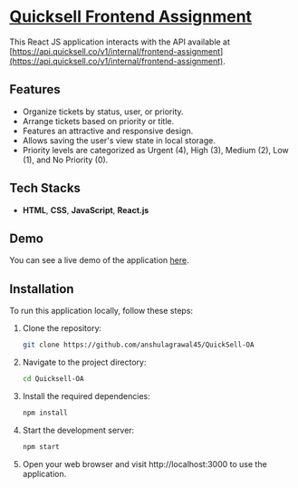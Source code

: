 # [Quicksell Frontend Assignment](https://quick-sell-oa-ce21b016-f00y6q46u-anshulagrawal45s-projects.vercel.app/)

This React JS application interacts with the API available at [https://api.quicksell.co/v1/internal/frontend-assignment](https://api.quicksell.co/v1/internal/frontend-assignment).

## Features

- Organize tickets by status, user, or priority.
- Arrange tickets based on priority or title.
- Features an attractive and responsive design.
- Allows saving the user's view state in local storage.
- Priority levels are categorized as Urgent (4), High (3), Medium (2), Low (1), and No Priority (0).


## Tech Stacks
- **HTML**, **CSS**, **JavaScript**, **React.js** 


## Demo

You can see a live demo of the application [here](https://quick-sell-oa-ce21b016-f00y6q46u-anshulagrawal45s-projects.vercel.app/).


## Installation

To run this application locally, follow these steps:

1. Clone the repository:
   ```bash
   git clone https://github.com/anshulagrawal45/QuickSell-OA
   ```

2. Navigate to the project directory:
    ```bash
    cd Quicksell-OA
    ```

3. Install the required dependencies:
    ```bash
    npm install
    ```
4. Start the development server:
    ```bash
    npm start
    ```
5. Open your web browser and visit http://localhost:3000 to use the application.  